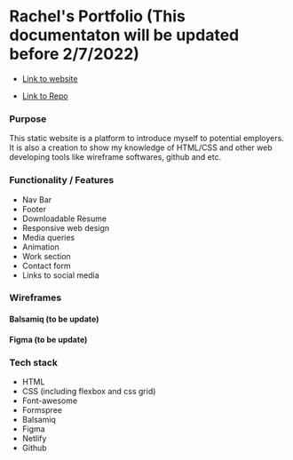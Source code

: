 # Rachel's Portfolio (This documentaton will be updated before 2/7/2022)

- [Link to website](https://rachel-s-portfolio.netlify.app/index.html)

- [Link to Repo](https://github.com/xinyirachel/Rachel-s-Portfolio)

### Purpose
This static website is a platform to introduce myself to potential employers. It is also a creation to show my knowledge of HTML/CSS and other web developing tools like wireframe softwares, github and etc.

### Functionality / Features
- Nav Bar
- Footer
- Downloadable Resume
- Responsive web design
- Media queries
- Animation
- Work section
- Contact form
- Links to social media

### Wireframes
#### Balsamiq (to be update)
#### Figma  (to be update)


### Tech stack
- HTML
- CSS (including flexbox and css grid)
- Font-awesome
- Formspree
- Balsamiq
- Figma
- Netlify
- Github

